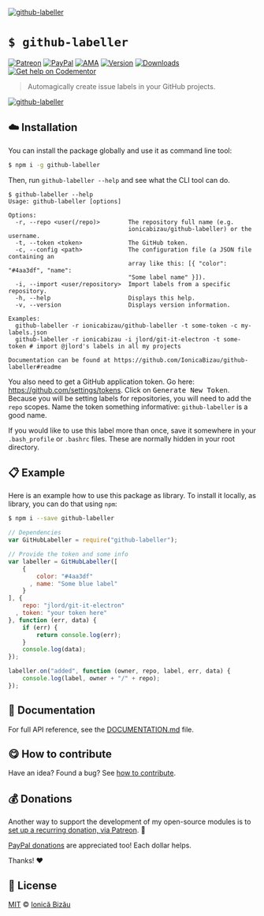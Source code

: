
[![github-labeller](http://i.imgur.com/T59a7rb.png)](#)

# `$ github-labeller`

 [![Patreon](https://img.shields.io/badge/Support%20me%20on-Patreon-%23e6461a.svg)][paypal-donations] [![PayPal](https://img.shields.io/badge/%24-paypal-f39c12.svg)][paypal-donations] [![AMA](https://img.shields.io/badge/ask%20me-anything-1abc9c.svg)](https://github.com/IonicaBizau/ama) [![Version](https://img.shields.io/npm/v/github-labeller.svg)](https://www.npmjs.com/package/github-labeller) [![Downloads](https://img.shields.io/npm/dt/github-labeller.svg)](https://www.npmjs.com/package/github-labeller) [![Get help on Codementor](https://cdn.codementor.io/badges/get_help_github.svg)](https://www.codementor.io/johnnyb?utm_source=github&utm_medium=button&utm_term=johnnyb&utm_campaign=github)

> Automagically create issue labels in your GitHub projects.

[![github-labeller](http://i.imgur.com/jpELj6R.png)](#)

## :cloud: Installation

You can install the package globally and use it as command line tool:


```sh
$ npm i -g github-labeller
```


Then, run `github-labeller --help` and see what the CLI tool can do.


```
$ github-labeller --help
Usage: github-labeller [options]

Options:
  -r, --repo <user(/repo)>        The repository full name (e.g.
                                  ionicabizau/github-labeller) or the username.
  -t, --token <token>             The GitHub token.
  -c, --config <path>             The configuration file (a JSON file containing an
                                  array like this: [{ "color": "#4aa3df", "name":
                                  "Some label name" }]).
  -i, --import <user/repository>  Import labels from a specific repository.
  -h, --help                      Displays this help.
  -v, --version                   Displays version information.

Examples:
  github-labeller -r ionicabizau/github-labeller -t some-token -c my-labels.json
  github-labeller -r ionicabizau -i jlord/git-it-electron -t some-token # import @jlord's labels in all my projects

Documentation can be found at https://github.com/IonicaBizau/github-labeller#readme
```


You also need to get a GitHub application token. Go here: https://github.com/settings/tokens. Click on <kbd>Generate New Token</kbd>. Because you will be setting labels for repositories, you will need to add the `repo` scopes. Name the token something informative: `github-labeller` is a good name.

If you would like to use this label more than once, save it somewhere in your `.bash_profile` or `.bashrc` files. These are normally hidden in your root directory.


## :clipboard: Example


Here is an example how to use this package as library. To install it locally, as library, you can do that using `npm`:

```sh
$ npm i --save github-labeller
```



```js
// Dependencies
var GitHubLabeller = require("github-labeller");

// Provide the token and some info
var labeller = GitHubLabeller([
    {
        color: "#4aa3df"
      , name: "Some blue label"
    }
], {
    repo: "jlord/git-it-electron"
  , token: "your token here"
}, function (err, data) {
    if (err) {
        return console.log(err);
    }
    console.log(data);
});

labeller.on("added", function (owner, repo, label, err, data) {
    console.log(label, owner + "/" + repo);
});
```

## :memo: Documentation

For full API reference, see the [DOCUMENTATION.md][docs] file.

## :yum: How to contribute
Have an idea? Found a bug? See [how to contribute][contributing].

## :moneybag: Donations

Another way to support the development of my open-source modules is
to [set up a recurring donation, via Patreon][patreon]. :rocket:

[PayPal donations][paypal-donations] are appreciated too! Each dollar helps.

Thanks! :heart:


## :scroll: License

[MIT][license] © [Ionică Bizău][website]

[patreon]: https://www.patreon.com/ionicabizau
[paypal-donations]: https://www.paypal.com/cgi-bin/webscr?cmd=_s-xclick&hosted_button_id=RVXDDLKKLQRJW
[donate-now]: http://i.imgur.com/6cMbHOC.png

[license]: http://showalicense.com/?fullname=Ionic%C4%83%20Biz%C4%83u%20%3Cbizauionica%40gmail.com%3E%20(http%3A%2F%2Fionicabizau.net)&year=2015#license-mit
[website]: http://ionicabizau.net
[contributing]: /CONTRIBUTING.md
[docs]: /DOCUMENTATION.md

